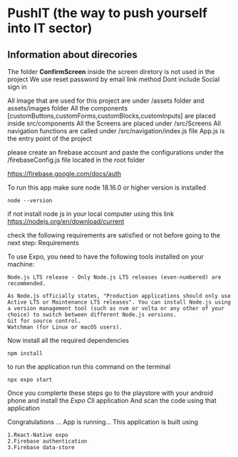 # PushIT (the way to push yourself into IT sector)

## Information about direcories
The folder **ConfirmScreen** inside the screen diretory is not used in the project
We use reset password by email link method
Dont include Social sign in

All image that are used for this project are under /assets folder and assets/images folder
All the components [customButtons,customForms,customBlocks,customInputs] are placed inside src/components 
All the Screens are placed under /src/Screens
All navigation functions are called under /src/navigation/index.js file
App.js is the entry point of the project

please create an firebase account and paste the configurations under the /firebaseConfig.js file located in the root folder

https://firebase.google.com/docs/auth

To run this app make sure node 18.16.0 or higher version is installed
```
node --version

```
 if not install node js in your local computer using this link
https://nodejs.org/en/download/current

check the following requirements are satisfied or not before going to the next step:
Requirements

To use Expo, you need to have the following tools installed on your machine:

    Node.js LTS release - Only Node.js LTS releases (even-numbered) are recommended.

    As Node.js officially states, "Production applications should only use Active LTS or Maintenance LTS releases". You can install Node.js using a version management tool (such as nvm or volta or any other of your choice) to switch between different Node.js versions.
    Git for source control.
    Watchman (for Linux or macOS users).




Now install all the required dependencies

```
npm install
```

to run the application run this command on the terminal
```
npx expo start
```

Once you complerte these steps go to the playstore with your android phone and install the *Expo Cli* application 
And scan the code using that application

Congratulations ... App is running...
This application is built using 
```
1.React-Native expo
2.Firebase authentication
3.Firebase data-store
```
